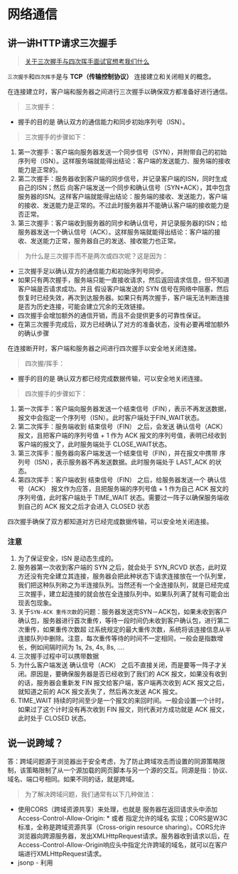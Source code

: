 # 网络通信
## 讲一讲HTTP请求三次握手
> [关于三次握手与四次挥手面试官想考我们什么](https://juejin.cn/post/6844903834708344840?searchId=2024021719035905F7961FC9ED3FF58FB9)

`三次握手`和`四次挥手`是与 **TCP（传输控制协议）** 连接建立和关闭相关的概念。

在连接建立时，客户端和服务器之间进行三次握手以确保双方都准备好进行通信。

> 三次握手：
* 握手的目的是 确认双方的通信能力和同步初始序列号（ISN）。

> 三次握手的步骤如下：
1. 第一次握手：客户端向服务器发送一个同步信号（SYN），并附带自己的初始序列号（ISN）。这样服务端就能得出结论：客户端的发送能力、服务端的接收能力是正常的。
2. 第二次握手：服务器收到客户端的同步信号，并记录客户端的ISN，同时生成自己的ISN；然后 向客户端发送一个同步和确认信号（SYN+ACK），其中包含服务器的ISN。这样客户端就能得出结论：服务端的接收、发送能力，客户端的接收、发送能力是正常的。不过此时服务器并不能确认客户端的接收能力是否正常。
3. 第三次握手：客户端收到服务器的同步和确认信号，并记录服务器的ISN；给服务器发送一个确认信号（ACK）。这样服务端就能得出结论：客户端的接收、发送能力正常，服务器自己的发送、接收能力也正常。

> 为什么是三次握手而不是两次或四次呢？这是因为：

* 三次握手足以确认双方的通信能力和初始序列号同步。
* 如果只有两次握手，服务端只能一直接收请求，然后返回请求信息，但不知道客户端是否请求成功。并且 假设客户端发送的 SYN 信号在网络中阻塞，然后恢复时已经失效，再次到达服务器。如果只有两次握手，客户端无法判断连接是否为历史连接，可能会建立冗余的无效链接。
* 四次握手会增加额外的通信开销，而且不会提供更多的可靠性保证。
* 在第三次握手完成后，双方已经确认了对方的准备状态，没有必要再增加额外的确认步骤

在连接断开时，客户端和服务器之间进行四次握手以安全地关闭连接。
> 四次握/挥手：

* 握手的目的是 确认双方都已经完成数据传输，可以安全地关闭连接。

> 四次握手的步骤如下：
1. 第一次挥手：客户端向服务器发送一个结束信号（FIN），表示不再发送数据，报文中会指定一个序列号（ISN）。此时客户端处于FIN_WAIT状态。
2. 第二次挥手：服务端收到 结束信号（FIN） 之后，会发送 确认信号（ACK） 报文，且把客户端的序列号值 + 1 作为 ACK 报文的序列号值，表明已经收到客户端的报文了，此时服务端处于 CLOSE_WAIT状态。
3. 第三次挥手：服务器向客户端发送一个结束信号（FIN），并在报文中携带 序列号（ISN），表示服务器不再发送数据。此时服务端处于 LAST_ACK 的状态。
4. 第四次挥手：客户端收到 结束信号（FIN） 之后，给服务器发送一个 确认信号（ACK） 报文作为应答，且把服务端的序列号值 + 1 作为自己 ACK 报文的序列号值，此时客户端处于 TIME_WAIT 状态。需要过一阵子以确保服务端收到自己的 ACK 报文之后才会进入 CLOSED 状态

四次握手确保了双方都知道对方已经完成数据传输，可以安全地关闭连接。

### 注意
1. 为了保证安全，ISN 是动态生成的。
2. 服务器第一次收到客户端的 SYN 之后，就会处于 SYN_RCVD 状态，此时双方还没有完全建立其连接，服务器会把此种状态下请求连接放在一个队列里，我们把这种队列称之为半连接队列。当然还有一个全连接队列，就是已经完成三次握手，建立起连接的就会放在全连接队列中。如果队列满了就有可能会出现丢包现象。
3. 关于`SYN-ACK 重传次数`的问题：服务器发送完SYN－ACK包，如果未收到客户确认包，服务器进行首次重传，等待一段时间仍未收到客户确认包，进行第二次重传，如果重传次数超 过系统规定的最大重传次数，系统将该连接信息从半连接队列中删除。注意，每次重传等待的时间不一定相同，一般会是指数增长，例如间隔时间为 1s, 2s, 4s, 8s, ....
4. 三次握手过程中可以携带数据
5. 为什么客户端发送 确认信号（ACK） 之后不直接关闭，而是要等一阵子才关闭。原因是，要确保服务器是否已经收到了我们的 ACK 报文，如果没有收到的话，服务器会重新发 FIN 报文给客户端，客户端再次收到 ACK 报文之后，就知道之前的 ACK 报文丢失了，然后再次发送 ACK 报文。
6.  TIME_WAIT 持续的时间至少是一个报文的来回时间。一般会设置一个计时，如果过了这个计时没有再次收到 FIN 报文，则代表对方成功就是 ACK 报文，此时处于 CLOSED 状态。

## 说一说跨域？
答：跨域问题源于浏览器出于安全考虑，为了防止跨域攻击而设置的同源策略限制，该策略限制了从一个源加载的网页脚本与另一个源的交互。同源是指：协议、域名、端口号相同。如果不同的话，就是跨域。
> 为了解决跨域问题，我们通常有以下几种做法：
* 使用CORS（跨域资源共享）来处理，也就是 服务器在返回请求头中添加Access-Control-Allow-Origin: * 或者 指定允许的域名 实现；CORS是W3C标准，全称是跨域资源共享（Cross-origin resource sharing）。CORS允许浏览器向跨源服务器，发出XMLHttpRequest请求。服务器收到请求以后，在Access-Control-Allow-Origin响应头中指定允许跨域的域名，就可以在客户端进行XMLHttpRequest请求。
* jsonp - 利用 <script> 标签不受同源策略限制，通过动态创建 src 属性指向服务端提供的接口，并带上回调函数名，服务端返回调用这个回调函数并携带数据的JS代码。
* 配置代理 - 在本地配置代理，将跨域请求代理到同源服务器。
* WebSocket - WebSocket协议本身支持跨域，通过握手过程中服务器发送正确的Access-Control-Allow-Origin来实现跨域通信。
* POSTMessage - 比如iframe和父页面间的跨域通信，通过window.postMessage()方法发送消息，同时监听message事件接收消息。
* Image - 利用图片请求可以跨域的特点，通过创建Image对象并向其src属性设置跨域URL进行GET方式的数据传输。不适用于POST或复杂操作。

## JWT 的优点

![](https://cdnjson.com/images/2024/04/23/image79eaf7c00786fb0a.png)

## 前端缓存的了解？
> [百度一面：细节不容忽视，直戳难点（含面试题）](https://juejin.cn/post/7340834858275602484?searchId=20240423094815A403AB7F10D3F38E8271#heading-27)

## 讲讲WebSocket协议，包括性能问题、解决方案、连接数量限制等

## 浏览器访问URL的过程？
> [😎😎（超详细）从输入url到渲染页面发生了什么，你真的知道吗](https://juejin.cn/post/7320224895228133388)

## 常见的状态码有什么含义？
